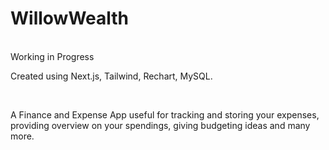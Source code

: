 <h1>WillowWealth</h1>
<br />
Working in Progress
<br />
<p>Created using Next.js, Tailwind, Rechart, MySQL.</p>
<br />
<p>A Finance and Expense App useful for tracking and storing your expenses, providing overview on your spendings, giving budgeting ideas and many more.</p>
